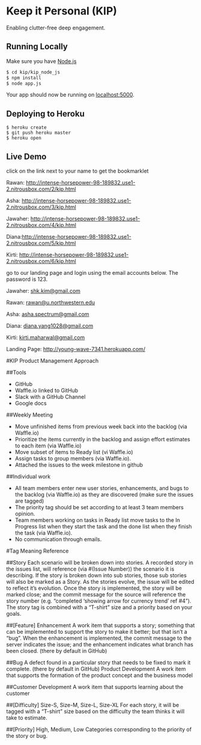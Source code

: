 # Keep it Personal (KIP)



Enabling clutter-free deep engagement. 

## Running Locally

Make sure you have [Node.js](http://nodejs.org/) 

```sh
$ cd kip/kip_node_js
$ npm install
$ node app.js
```

Your app should now be running on [localhost:5000](http://localhost:5000/).

## Deploying to Heroku

```
$ heroku create
$ git push heroku master
$ heroku open
```

## Live Demo

click on the link next to your name to get the bookmarklet 

Rawan: http://intense-horsepower-98-189832.use1-2.nitrousbox.com/2/kip.html

Asha: http://intense-horsepower-98-189832.use1-2.nitrousbox.com/3/kip.html

Jawaher: http://intense-horsepower-98-189832.use1-2.nitrousbox.com/4/kip.html

Diana:http://intense-horsepower-98-189832.use1-2.nitrousbox.com/5/kip.html

Kirti: http://intense-horsepower-98-189832.use1-2.nitrousbox.com/6/kip.html


go to our landing page and login using the email accounts below. The password is 123.

Jawaher: shk.kim@gmail.com

Rawan: rawan@u.northwestern.edu

Asha: asha.spectrum@gmail.com

Diana: diana.yang1028@gmail.com

Kirti: kirti.maharwal@gmail.com

Landing Page: http://young-wave-7341.herokuapp.com/ 

#KIP Product Management Approach

##Tools
* GitHub
* Waffle.io linked to GitHub
* Slack with a GitHub Channel
* Google docs

##Weekly Meeting
* Move unfinished items from previous week back into the backlog (via Waffle.io)
* Prioritize the items currently in the backlog and assign effort estimates to each item (via Waffle.io)
* Move subset of items to Ready list (vi Waffle.io)
* Assign tasks to group members (via Waffle.io).
* Attached the issues to the week milestone in github

##Individual work
* All team members enter new user stories, enhancements, and bugs to the backlog (via Waffle.io) as they are discovered (make sure the issues are tagged)
* The priority tag should be set according to at least 3 team members opinion.
* Team members working on tasks in Ready list move tasks to the In Progress list when they start the task and the done list when they finish the task (via Waffle.io).
* No communication through emails. 

#Tag Meaning Reference

##Story
Each scenario will be broken down into stories.   A recorded story in the issues list, will reference (via #(Issue Number)) the scenario it is describing. If the story is broken down into sub stories, those sub stories will also be marked as a Story.   As the stories evolve, the issue will be edited to reflect it’s evolution.   Once the story is implemented, the story will be marked close; and the commit message for the source will reference the story number (e.g. “completed ‘showing arrow for currency trend’ ref #4”).  The story tag is combined with a “T-shirt” size and a priority based on your goals.

##[Feature] Enhancement
A work item that supports a story; something that can be implemented to support the story to make it better; but that isn’t a “bug”.   When the enhancement is implemented, the commit message to the server indicates the issue; and the enhancement indicates what branch has been closed. (there by default in GitHub)

##Bug
A defect found in a particular story that needs to be fixed to mark it complete. (there by default in GitHub)
Product Development
A work item that supports the formation of the product concept and the business model

##Customer Development
A work item that supports learning about the customer

##[Difficulty] Size-S, Size-M, Size-L, Size-XL
For each story, it will be tagged with a “T-shirt” size based on the difficulty the team thinks it will take to estimate.

##[Priority]
High, Medium, Low
Categories corresponding to the priority of the story or bug. 



